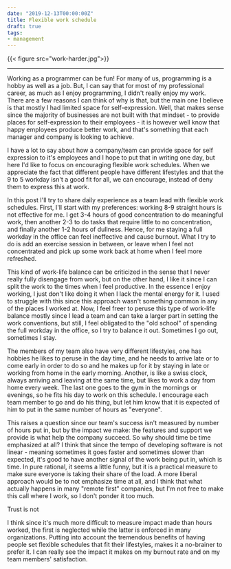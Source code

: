 ```yaml
---
date: "2019-12-13T00:00:00Z"
title: Flexible work schedule
draft: true
tags:
- management
---
```


{{< figure src="work-harder.jpg">}}

---

Working as a programmer can be fun! For many of us, programming is a hobby as well as a job. But, I can say that for most of my professional career, as much as I enjoy programming, I didn't really enjoy my work. There are a few reasons I can think of why is that, but the main one I believe is that mostly I had limited space for self-expression. Well, that makes sense since the majority of businesses are not built with that mindset - to provide places for self-expression to their employees - it is however well know that happy employees produce better work, and that's something that each manager and company is looking to achieve. 

I have a lot to say about how a company/team can provide space for self expression to it's employees and I hope to put that in writing one day, but here I'd like to focus on encouraging flexible work schedules. When we appreciate the fact that different people have different lifestyles and that the 9 to 5 workday isn't a good fit for all, we can encourage, instead of deny them to express this at work. 

In this post I'll try to share daily experience as a team lead with flexible work schedules. First, I'll start with my preferences: working 8-9 straight hours is not effective for me. I get 3-4 hours of good concentration to do meaningful work, then another 2-3 to do tasks that require little to no concentration, and finally another 1-2 hours of dullness. Hence, for me staying a full workday in the office can feel ineffective and cause burnout. What I try to do is add an exercise session in between, or leave when I feel not concentrated and pick up some work back at home when I feel more refreshed.

This kind of work-life balance can be criticized in the sense that I never really fully disengage from work, but on the other hand, I like it since I can split the work to the times when I feel productive. In the essence I enjoy working, I just don't like doing it when I lack the mental energy for it. I used to struggle with this since this approach wasn't something common in any of the places I worked at. Now, I feel freer to peruse this type of work-life balance mostly since I lead a team and can take a larger part in setting the work conventions, but still, I feel obligated to the "old school" of spending the full workday in the office, so I try to balance it out. Sometimes I go out, sometimes I stay.

The members of my team also have very different lifestyles, one has hobbies he likes to peruse in the day time, and he needs to arrive late or to come early in order to do so and he makes up for it by staying in late or working from home in the early morning. Another, is like a swiss clock, always arriving and leaving at the same time, but likes to work a day from home every week. The last one goes to the gym in the mornings or evenings, so he fits his day to work on this schedule. I encourage each team member to go and do his thing, but let him know that it is expected of him to put in the same number of hours as "everyone".

This raises a question since our team's success isn't measured by number of hours put in, but by the impact we make: the features and support we provide is what help the company succeed. So why should time be time emphasized at all? I think that since the tempo of developing software is not linear - meaning sometimes it goes faster and sometimes slower than expected, it's good to have another signal of the work being put in, which is time. In pure rational, it seems a little funny, but it is a practical measure to make sure everyone is taking their share of the load. A more liberal approach would be to not emphasize time at all, and I think that what actually happens in many "remote first" companies, but I'm not free to make this call where I work, so I don't ponder it too much.

Trust is not 

I think since it's much more difficult to measure impact made than hours worked, the first is neglected while the latter is enforced in many organizations. Putting into account the tremendous benefits of having people set flexible schedules that fit their lifestyles, makes it a no-brainer to prefer it. I can really see the impact it makes on my burnout rate and on my team members' satisfaction. 

